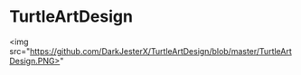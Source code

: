 # TurtleArtDesign
  <img src="https://github.com/DarkJesterX/TurtleArtDesign/blob/master/TurtleArtDesign.PNG>"
